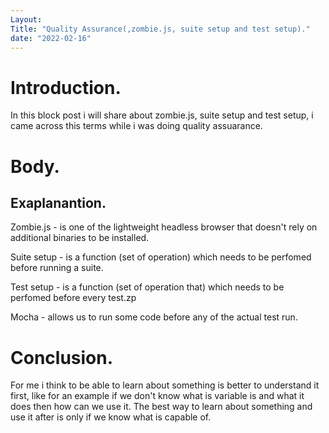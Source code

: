 ```yaml
---
Layout: 
Title: "Quality Assurance(,zombie.js, suite setup and test setup)."
date: "2022-02-16"
---
```


# Introduction.

In this block post i will share about zombie.js, suite setup and test setup, i came across this terms while i was doing quality assuarance.

# Body.

## Exaplanantion.


Zombie.js - is one of the lightweight headless browser that doesn't rely on additional binaries to be installed.

Suite setup - is a function (set of operation) which needs to be perfomed before running a suite.

Test setup - is a function (set of operation that) which needs to be perfomed before every test.zp
 
Mocha - allows us to run some code before any of the actual test run.

# Conclusion.

For me i think to be able to learn about something is better to understand it first, like for an example if we don't know what is variable is and what it does then how can we use it. The best way to learn about something and use it after is only if we know what is capable of. 



